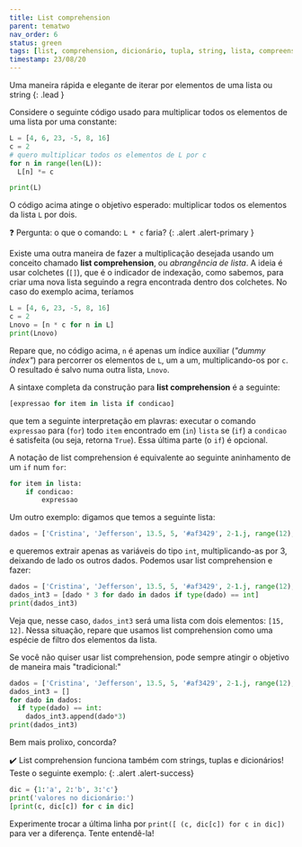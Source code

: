```yaml
---
title: List comprehension
parent: tematwo
nav_order: 6
status: green
tags: [list, comprehension, dicionário, tupla, string, lista, compreensão, lista]
timestamp: 23/08/20
---
```


Uma maneira rápida e elegante de iterar por elementos de uma lista ou string
{: .lead }

Considere o seguinte código usado para multiplicar todos os elementos de uma lista por uma constante:
```python
L = [4, 6, 23, -5, 8, 16]
c = 2
# quero multiplicar todos os elementos de L por c
for n in range(len(L)):
  L[n] *= c

print(L)
```
O código acima atinge o objetivo esperado: multiplicar todos os elementos da lista `L` por dois.

:question: Pergunta: o que o comando: `L * c` faria?
{: .alert .alert-primary }

Existe uma outra maneira de fazer a multiplicação desejada usando um conceito chamado **list comprehension**, ou *abrangência de lista*. A ideia é usar colchetes (`[]`), que é o indicador de indexação, como sabemos, para criar uma nova lista seguindo a regra encontrada dentro dos colchetes. No caso do exemplo acima, teríamos
```python
L = [4, 6, 23, -5, 8, 16]
c = 2
Lnovo = [n * c for n in L]
print(Lnovo)
```
Repare que, no código acima, `n` é apenas um índice auxiliar (*"dummy index"*) para percorrer os elementos de `L`, um a um, multiplicando-os por `c`. O resultado é salvo numa outra lista, `Lnovo`.

A sintaxe completa da construção para **list comprehension** é a seguinte:
```python
[expressao for item in lista if condicao]
```
que tem a seguinte interpretação em plavras: executar o comando `expressao` para (`for`) todo `item` encontrado em (`in`) `lista` se (`if`) a `condicao` é satisfeita (ou seja, retorna `True`). Essa última parte (o `if`) é opcional.

A notação de list comprehension é equivalente ao seguinte aninhamento de um `if` num `for`:
```python
for item in lista:
    if condicao:
        expressao
```

Um outro exemplo: digamos que temos a seguinte lista:
```python
dados = ['Cristina', 'Jefferson', 13.5, 5, '#af3429', 2-1.j, range(12), 4 ]
```
e queremos extrair apenas as variáveis do tipo `int`, multiplicando-as por 3, deixando de lado os outros dados. Podemos usar list comprehension e fazer:
```python
dados = ['Cristina', 'Jefferson', 13.5, 5, '#af3429', 2-1.j, range(12), 4 ]
dados_int3 = [dado * 3 for dado in dados if type(dado) == int]
print(dados_int3)
```
Veja que, nesse caso, `dados_int3` será uma lista com dois elementos: `[15, 12]`. Nessa situação, repare que usamos list comprehension como uma espécie de filtro dos elementos da lista.

Se você não quiser usar list comprehension, pode sempre atingir o objetivo de maneira mais "tradicional:"
```python
dados = ['Cristina', 'Jefferson', 13.5, 5, '#af3429', 2-1.j, range(12), 4 ]
dados_int3 = []
for dado in dados:
  if type(dado) == int:
    dados_int3.append(dado*3)
print(dados_int3)
```
Bem mais prolixo, concorda?

:heavy_check_mark: List comprehension funciona também com strings, tuplas e dicionários! Teste o seguinte exemplo:
{: .alert .alert-success}
```python
dic = {1:'a', 2:'b', 3:'c'}
print('valores no dicionário:')
[print(c, dic[c]) for c in dic]
```
Experimente trocar a última linha por `print([ (c, dic[c]) for c in dic])` para ver a diferença. Tente entendê-la!
